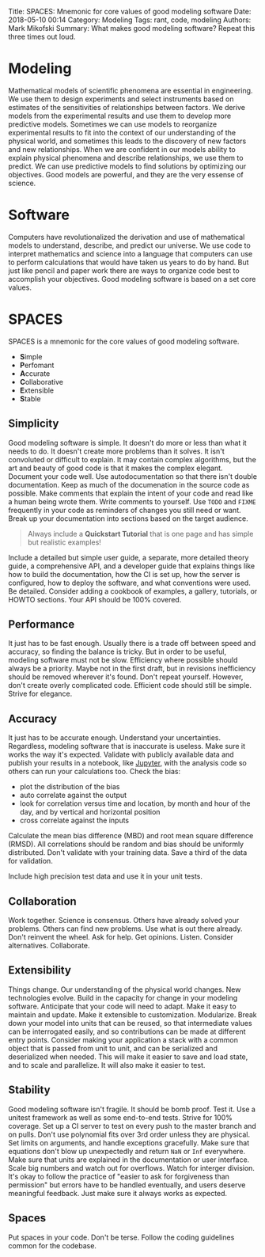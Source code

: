 Title: SPACES: Mnemonic for core values of good modeling software
Date: 2018-05-10 00:14
Category: Modeling
Tags: rant, code, modeling
Authors: Mark Mikofski
Summary: What makes good modeling software? Repeat this three times out loud.

# Modeling
Mathematical models of scientific phenomena are essential in engineering. We
use them to design experiments and select instruments based on estimates of the
sensitivities of relationships between factors. We derive models from the
experimental results and use them to develop more predictive models. Sometimes
we can use models to reorganize experimental results to fit into the context of
our understanding of the physical world, and sometimes this leads to the
discovery of new factors and new relationships. When we are confident in our
models ability to explain physical phenomena and describe relationships, we use
them to predict. We can use predictive models to find solutions by optimizing
our objectives. Good models are powerful, and they are the very essense of
science.

# Software
Computers have revolutionalized the derivation and use of mathematical models
to understand, describe, and predict our universe. We use code to interpret
mathematics and science into a language that computers can use to perform
calculations that would have taken us years to do by hand. But just like pencil
and paper work there are ways to organize code best to accomplish your objectives. Good
modeling software is based on a set core values.

# SPACES
SPACES is a mnemonic for the core values of good modeling software.

* **S**imple
* **P**erfomant
* **A**ccurate
* **C**ollaborative
* **E**xtensible
* **S**table

## Simplicity
Good modeling software is simple. It doesn't do more or less than what it needs
to do. It doesn't create more problems than it solves. It isn't convoluted or
difficult to explain. It may contain complex algorithms, but the art and beauty
of good code is that it makes the complex elegant. Document your code well. Use
autodocumentation so that there isn't double documentation. Keep as much of the
documenation in the source code as possible. Make comments that explain the
intent of your code and read like a human being wrote them. Write comments to
yourself. Use `TODO` and `FIXME` frequently in your code as reminders of
changes you still need or want. Break up your documentation into sections based
on the target audience.

>Always include a **Quickstart Tutorial** that is one page and has simple but
>realistic examples!

Include a detailed but simple user guide, a separate, more detailed theory
guide, a comprehensive API, and a developer guide that explains things like how
to build the documentation, how the CI is set up, how the server is configured,
how to deploy the software, and what conventions were used. Be detailed.
Consider adding a cookbook of examples, a gallery, tutorials, or HOWTO
sections. Your API should be 100% covered.

## Performance
It just has to be fast enough. Usually there is a trade off between speed and
accuracy, so finding the balance is tricky. But in order to be useful, modeling
software must not be slow. Efficiency where possible should always be a
priority. Maybe not in the first draft, but in revisions inefficiency should be
removed wherever it's found. Don't repeat yourself. However, don't create overly complicated code. Efficient code should still be simple. Strive for elegance.

## Accuracy
It just has to be accurate enough. Understand your uncertainties. Regardless,
modeling software that is inaccurate is useless. Make sure it works the way
it's expected. Validate with publicly available data and publish
your results in a notebook, like [Jupyter](https://jupyter.org),
with the analysis code so others can run your calculations too.
Check the bias:

* plot the distribution of the bias
* auto correlate against the output
* look for correlation versus time and location, by month and hour
   of the day, and by vertical and horizontal position
* cross correlate against the inputs

Calculate the mean bias difference (MBD) and root mean square difference (RMSD). All correlations should be random and bias should be uniformly distributed.
Don't validate with your training data. Save a third of the data for validation.

Include high precision test data and use it in your unit tests.

## Collaboration
Work together. Science is consensus. Others have already solved your problems.
Others can find new problems. Use what is out there already. Don't reinvent the
wheel. Ask for help. Get opinions. Listen. Consider alternatives. Collaborate.

## Extensibility
Things change. Our understanding of the physical world changes. New
technologies evolve. Build in the capacity for change in your modeling
software. Anticipate that your code will need to adapt. Make it easy to
maintain and update. Make it extensible to customization. Modularize. Break
down your model into units that can be reused, so that intermediate values
can be interrogated easily, and so contributions can be made at different entry
points. Consider making your application a stack with a common object that is
passed from unit to unit, and can be serialized and deserialized when needed.
This will make it easier to save and load state, and to scale and parallelize.
It will also make it easier to test.

## Stability
Good modeling software isn't fragile. It should be bomb proof. Test it. Use a
unitest framework as well as some end-to-end tests. Strive for 100% coverage.
Set up a CI server to test on every push to the master branch and on pulls.
Don't use polynomial fits over 3rd order unless they are physical. Set limits
on arguments, and handle exceptions gracefully. Make sure that equations don't
blow up unexpectedly and return `NaN` or `Inf` everywhere. Make sure that units
are explained in the documentation or user interface. Scale big numbers and
watch out for overflows. Watch for interger division. It's okay to follow the
practice of "easier to ask for forgiveness than permission" but errors have to
be handled eventually, and users deserve meaningful feedback. Just make sure it
always works as expected.

## Spaces
Put spaces in your code. Don't be terse. Follow the coding guidelines common
for the codebase.
